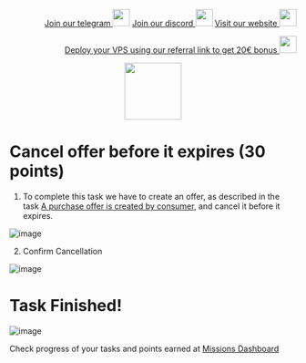 <p style="font-size:14px" align="right">
<a href="https://t.me/kjnotes" target="_blank">Join our telegram <img src="https://user-images.githubusercontent.com/50621007/183283867-56b4d69f-bc6e-4939-b00a-72aa019d1aea.png" width="30"/></a>
<a href="https://discord.gg/fRVzvPBh" target="_blank">Join our discord <img src="https://user-images.githubusercontent.com/50621007/176236430-53b0f4de-41ff-41f7-92a1-4233890a90c8.png" width="30"/></a>
<a href="https://kjnodes.com/" target="_blank">Visit our website <img src="https://user-images.githubusercontent.com/50621007/168689709-7e537ca6-b6b8-4adc-9bd0-186ea4ea4aed.png" width="30"/></a>
</p>

<p style="font-size:14px" align="right">
<a href="https://hetzner.cloud/?ref=y8pQKS2nNy7i" target="_blank">Deploy your VPS using our referral link to get 20€ bonus <img src="https://user-images.githubusercontent.com/50621007/174612278-11716b2a-d662-487e-8085-3686278dd869.png" width="30"/></a>
</p>

<p align="center">
  <img height="100" height="auto" src="https://user-images.githubusercontent.com/50621007/177323789-e6be59ae-0dfa-4e86-b3a8-028a4f0c465c.png">
</p>

# Cancel offer before it expires (30 points)

1. To complete this task we have to create an offer, as described in the task [A purchase offer is created by consumer](https://github.com/kj89/testnet_manuals/blob/main/subquery/tasks/A_purchase_offer_is_created_by_consumer.md), and cancel it before it expires.

![image](https://user-images.githubusercontent.com/50621007/177415906-528925c3-d823-48b9-ace3-67a23e072541.png)

2. Confirm Cancellation

![image](https://user-images.githubusercontent.com/50621007/177416208-35de2347-aafa-4d28-a8cc-d7554f8b4d38.png)

# Task Finished!

![image](https://user-images.githubusercontent.com/50621007/177416110-59330d9c-9e55-451e-bf42-61622bddf570.png)

Check progress of your tasks and points earned at [Missions Dashboard](https://frontier.subquery.network/missions/my-missions)
